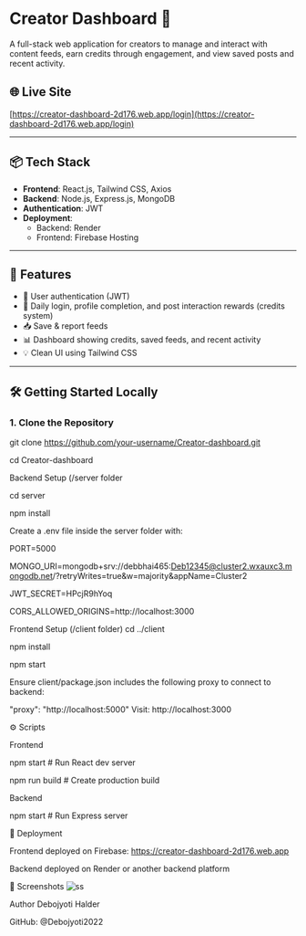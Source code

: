 # Creator Dashboard 🚀

A full-stack web application for creators to manage and interact with content feeds, earn credits through engagement, and view saved posts and recent activity.

## 🌐 Live Site

[https://creator-dashboard-2d176.web.app/login](https://creator-dashboard-2d176.web.app/login)

---

## 📦 Tech Stack

- **Frontend**: React.js, Tailwind CSS, Axios
- **Backend**: Node.js, Express.js, MongoDB
- **Authentication**: JWT
- **Deployment**: 
  - Backend: Render
  - Frontend: Firebase Hosting

---

## 🧩 Features

- 🔐 User authentication (JWT)
- 📝 Daily login, profile completion, and post interaction rewards (credits system)
- 📥 Save & report feeds
- 📊 Dashboard showing credits, saved feeds, and recent activity
- 💡 Clean UI using Tailwind CSS

---

## 🛠️ Getting Started Locally

### 1. Clone the Repository

git clone https://github.com/your-username/Creator-dashboard.git

cd Creator-dashboard

Backend Setup (/server folder

cd server

npm install

Create a .env file inside the server folder with:

PORT=5000

MONGO_URI=mongodb+srv://debbhai465:Deb12345@cluster2.wxauxc3.mongodb.net/?retryWrites=true&w=majority&appName=Cluster2

JWT_SECRET=HPcjR9hYoq

CORS_ALLOWED_ORIGINS=http://localhost:3000

Frontend Setup (/client folder)
 
cd ../client

npm install

npm start

Ensure client/package.json includes the following proxy to connect to backend:

"proxy": "http://localhost:5000"
Visit: http://localhost:3000

⚙️ Scripts

Frontend

npm start       # Run React dev server

npm run build   # Create production build

Backend

npm start       # Run Express server

🚀 Deployment

Frontend deployed on Firebase: https://creator-dashboard-2d176.web.app

Backend deployed on Render or another backend platform

📸 Screenshots
![ss](https://github.com/user-attachments/assets/bdf1c85b-4732-4eaa-8be3-0d0c21150542)

Author
Debojyoti Halder

GitHub: @Debojyoti2022
